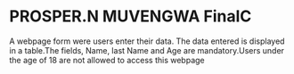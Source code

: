 # PROSPER.N MUVENGWA FinalC
 A webpage form were users enter their data. The data entered is displayed in a table.The fields, Name, last Name and Age are mandatory.Users under the age of 18 are not allowed to access this webpage
